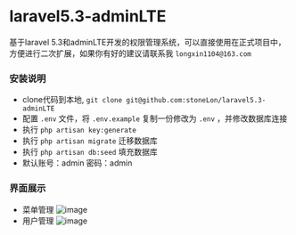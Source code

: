 # laravel5.3-adminLTE
基于laravel 5.3和adminLTE开发的权限管理系统，可以直接使用在正式项目中，方便进行二次扩展，如果你有好的建议请联系我 `longxin1104@163.com`
### 安装说明
* clone代码到本地, `git clone git@github.com:stoneLon/laravel5.3-adminLTE`
* 配置 `.env` 文件，将 `.env.example` 复制一份修改为 `.env` ，并修改数据库连接
* 执行 `php artisan key:generate` 
* 执行 `php artisan migrate` 迁移数据库
* 执行 `php artisan db:seed` 填充数据库
* 默认账号：admin 密码：admin

### 界面展示
* 菜单管理
![image](https://github.com/stoneLon/laravel5.3-adminLTE/raw/master/master/menu.png)
* 用户管理
![image](https://github.com/stoneLon/laravel5.3-adminLTE/raw/master/master/adminUser.png)

